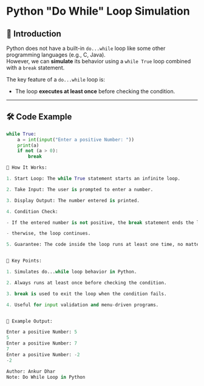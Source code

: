 # Python "Do While" Loop Simulation

## 📌 Introduction
Python does not have a built-in `do...while` loop like some other programming languages (e.g., C, Java).  
However, we can **simulate** its behavior using a `while True` loop combined with a `break` statement.

The key feature of a `do...while` loop is:
- The loop **executes at least once** before checking the condition.

---

## 🛠 Code Example
```python
while True:
    a = int(input("Enter a positive Number: "))
    print(a)
    if not (a > 0):
        break

📖 How It Works:

1. Start Loop: The while True statement starts an infinite loop.

2. Take Input: The user is prompted to enter a number.

3. Display Output: The number entered is printed.

4. Condition Check:

- If the entered number is not positive, the break statement ends the loop.

- therwise, the loop continues.

5. Guarantee: The code inside the loop runs at least one time, no matter the input


🧠 Key Points:

1. Simulates do...while loop behavior in Python.

2. Always runs at least once before checking the condition.

3. break is used to exit the loop when the condition fails.

4. Useful for input validation and menu-driven programs.


📂 Example Output:

Enter a positive Number: 5
5
Enter a positive Number: 7
7
Enter a positive Number: -2
-2

Author: Ankur Dhar
Note: Do While Loop in Python